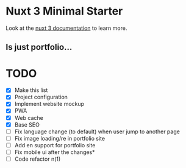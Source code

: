# Nuxt 3 Minimal Starter

Look at the [nuxt 3 documentation](https://v3.nuxtjs.org) to learn more.

## Is just portfolio... 

# TODO 

- [x] Make this list 
- [x] Project configuration
- [x] Implement website mockup
- [x] PWA
- [x] Web cache 
- [x] Base SEO 
- [ ] Fix language change (to default) when user jump to another page
- [ ] Fix image loading/re in portfolio site  
- [ ] Add en support for portfolio site  
- [ ] Fix mobile ui after the changes*
- [ ] Code refactor n(1)
